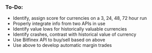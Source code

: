 ### To-Do:
- Identify, assign score for currencies on a 3, 24, 48, 72 hour run
- Properly integrate info from two APIs in use
- Identify value lows for historically valuable currencies
- Identify crashes, contrast with historical value of currency
- Use Bitfinex API to buy/sell based on above
- Use above to develop automatic margin trades
